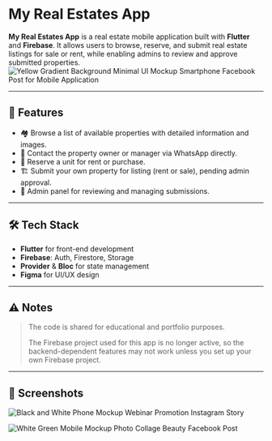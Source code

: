 # My Real Estates App

**My Real Estates App** is a real estate mobile application built with **Flutter** and **Firebase**. It allows users to browse, reserve, and submit real estate listings for sale or rent, while enabling admins to review and approve submitted properties.
![Yellow Gradient Background Minimal UI Mockup Smartphone Facebook Post for Mobile Application](https://github.com/user-attachments/assets/eff2e97e-fbe4-4c16-92ad-ae721e8413a8)

---

## 🚀 Features

- 🏘️ Browse a list of available properties with detailed information and images.  
- 💬 Contact the property owner or manager via WhatsApp directly.  
- 📝 Reserve a unit for rent or purchase.  
- 🏗️ Submit your own property for listing (rent or sale), pending admin approval.  
- 🔐 Admin panel for reviewing and managing submissions.

---

## 🛠️ Tech Stack

- **Flutter** for front-end development  
- **Firebase**: Auth, Firestore, Storage  
- **Provider** & **Bloc** for state management  
- **Figma** for UI/UX design

---

## ⚠️ Notes

> The code is shared for educational and portfolio purposes.  
>  
> The Firebase project used for this app is no longer active, so the backend-dependent features may not work unless you set up your own Firebase project.

---

## 📸 Screenshots
![Black and White Phone Mockup Webinar Promotion Instagram Story](https://github.com/user-attachments/assets/5a34a144-2d4c-48a2-95b2-dff1a15dd8da)

![White   Green Mobile Mockup Photo Collage Beauty Facebook Post](https://github.com/user-attachments/assets/1cd15d91-1e68-4b0a-99fc-26d72a9f7424)
